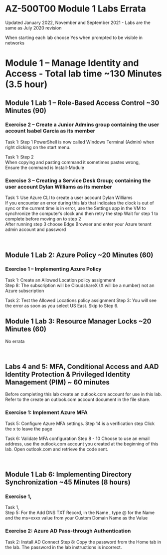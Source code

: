 # AZ-500T00 Module 1 Labs Errata   
 
Updated January 2022, November and September 2021 - Labs are the same as July 2020 revision  

When starting each lab choose Yes when prompted to be visible in networks 
 
# Module 1 – Manage Identity and Access - Total lab time ~130 Minutes (3.5 hour) 
 
## Module 1 Lab 1 – Role-Based Access Control ~30 Minutes (90)  
 
### Exercise 2 – Create a Junior Admins group containing the user account Isabel Garcia as its member  
 
Task 1: Step 1 
PowerShell is now called Windows Terminal (Admin) when right clicking on the start menu. 

Task 1: Step 2  
When copying and pasting command it sometimes pastes wrong,  
Ensure the command is Install-Module  
 
### Exercise 3 – Creating a Service Desk Group; containing the user account Dylan Williams as its member  
 
Task 1: Use Azure CLI to create a user account Dylan Williams  
If you encounter an error during this lab that indicates the clock is out of sync or the current time is in error, use the Settings app in the VM to synchronize the computer’s clock and then retry the step 
Wait for step 1 to complete before moving on to step 2  
After running step 3 choose Edge Browser and enter your Azure tenant admin account and password  

<br>

## Module 1 Lab 2: Azure Policy ~20 Minutes (60)  
 
### Exercise 1 – Implementing Azure Policy  
 
Task 1: Create an Allowed Location policy assignment   
Step 8: The subscription will be CloudshareX (X will be a number) not an Azure subscription  

Task 2: Test the Allowed Locations policy assignment 
Step 3: You will see the error as soon as you select US East.  Skip to Step 6. 
<br>
## Module 1 Lab 3: Resource Manager Locks ~20 Minutes (60)  
 
No errata  

<br>

## Labs 4 and 5: MFA, Conditional Access and AAD Identity Protection & Privileged Identity Management (PIM) ~ 60 minutes 
 
Before completing this lab create an outlook.com account for use in this lab.  Refer to the create an outlook.com account document in the file share. 

### Exercise 1: Implement Azure MFA 

Task 5: Configure Azure MFA settings. 
Step 14 is a verification step Click the x to leave the page 

Task 6: Validate MFA configuration 
Step 8 - 10 Choose to use an email address, use the outlook.com account you created at the beginning of this lab. Open outlook.com and retrieve the code sent. 

<br>

## Module 1 Lab 6: Implementing Directory Synchronization ~45 Minutes (8 hours)  
 
### Exercise 1,  

Task 1,  
Step 5: For the Add DNS TXT Record, in the Name , type @ for the Name and the ms=xxxx  value from your Custom Domain Name as the Value 

### Exercise 2: Azure AD Pass-through Authentication 
 
Task 2: Install AD Connect 
Step 8: Copy the password from the Home tab in the lab.  The password in the lab instructions is incorrect. 
